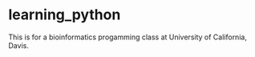 # learning_python
This is for a bioinformatics progamming class at University of California, Davis.
